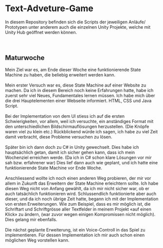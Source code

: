 # Text-Adveture-Game
In diesem Repository befinden sich die Scripts der jeweiligen Anläufe/ Prototypen unter anderem auch die einzelnen Unity Projekte, welche mit Unity Hub geöffnet werden können. 
<br />
<br />
<br />
## Maturwoche
Mein Ziel war es, am Ende dieser Woche eine funktionierende State Machine zu haben, die beliebig erweitert werden kann.
<br />
<br />
Mein erster Versuch war es, diese State Machine auf einer Website zu machen. Da ich in diesem Bereich noch keine Erfahrungen hatte, habe ich zuerst sehr viel Neues, Fundamentales lernen müssen. Ich habe mich über die drei Hauptelementen einer Webseite informiert. HTML, CSS und Java Script.
<br /><br />
Bei der Implementation von dem UI stiess ich auf die ersten Schwierigkeiten, vor allem, weil ich versuchte, ein anständiges Format mit den unterschiedlichen Bildschirmauflösungen herzustellen. (Die Knöpfe waren viel zu klein etc.) Rückblickend würde ich sagen, ich habe zu viel Zeit damit verbracht, diese Probleme versuchen zu lösen.
<br />
<br />
Später bin ich dann doch zu C# in Unity gewechselt. Dies habe ich hauptsächlich getan, damit ich sicher gehen kann, dass ich mein Wochenziel erreichen werde. (Da ich in C# schon klare Lösungen vor mir sah bzw. erfahrener war)
Dies lief dann auch wie geplant, und ich hatte eine funktionierende State Machine vor Ende Woche.
<br /><br />
Anschliessend wollte ich noch einen anderen Weg probieren, der mir vor allem in Zukunft das Erweitern der State Machine erleichtern sollte. Ich habe diesen Weg nicht von Anfang gewählt, da ich mir nicht sicher war, ob er auch tatsächlich funktionieren wird.
Schlussendlich funktionierte aber auch dieser, und da ich noch übrige Zeit hatte, begann ich mit der Implementation von ersten Erweiterungen. Wie zum Beispiel, dass es mir möglich ist, die Schriftart und Schriftgrösse aller Textfelder in meinem Projekt «auf einen Klick» zu ändern, (war zuvor wegen einigen Kompromissen nicht möglich). Dies gelang mir ebenfalls.
<br />
<br />
Die nächst geplante Erweiterung, ist ein Voice-Controll in das Spiel zu implementieren. Für dessen Implementation ich mir auch schon einen möglichen Weg vorstellen kann.
